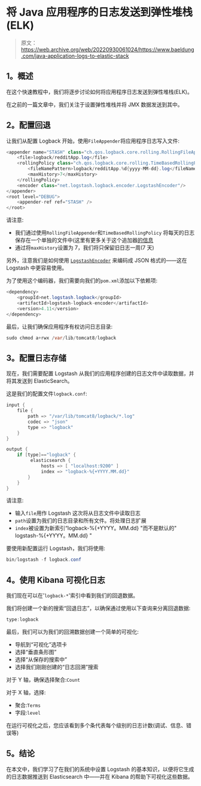 # 将 Java 应用程序的日志发送到弹性堆栈(ELK)

> 原文：<https://web.archive.org/web/20220930061024/https://www.baeldung.com/java-application-logs-to-elastic-stack>

## 1。概述

在这个快速教程中，我们将逐步讨论如何将应用程序日志发送到弹性堆栈(ELK)。

在之前的一篇文章中，我们关注于设置弹性堆栈并将 JMX 数据发送到其中。

## 2。配置回退

让我们从配置 Logback 开始，使用`FileAppender`将应用程序日志写入文件:

```java
<appender name="STASH" class="ch.qos.logback.core.rolling.RollingFileAppender">
    <file>logback/redditApp.log</file>
    <rollingPolicy class="ch.qos.logback.core.rolling.TimeBasedRollingPolicy">
        <fileNamePattern>logback/redditApp.%d{yyyy-MM-dd}.log</fileNamePattern>
        <maxHistory>7</maxHistory>
    </rollingPolicy>  
    <encoder class="net.logstash.logback.encoder.LogstashEncoder"/>
</appender>
<root level="DEBUG">
    <appender-ref ref="STASH" />        
</root>
```

请注意:

*   我们通过使用`RollingFileAppender`和`TimeBasedRollingPolicy` 将每天的日志保存在一个单独的文件中(这里有更多关于这个追加器[的信息](/web/20221205113211/http://www.baeldung.com/java-logging-rolling-file-appenders)
*   通过将`maxHistory`设置为 7，我们将只保留旧日志一周(7 天)

另外，注意我们是如何使用 [`LogstashEncoder`](https://web.archive.org/web/20221205113211/https://github.com/logstash/logstash-logback-encoder) 来编码成 JSON 格式的——这在 Logstash 中更容易使用。

为了使用这个编码器，我们需要向我们的`pom.xml`添加以下依赖项:

```java
<dependency> 
    <groupId>net.logstash.logback</groupId> 
    <artifactId>logstash-logback-encoder</artifactId> 
    <version>4.11</version> 
</dependency>
```

最后，让我们确保应用程序有权访问日志目录:

```java
sudo chmod a+rwx /var/lib/tomcat8/logback
```

## 3。配置日志存储

现在，我们需要配置 Logstash 从我们的应用程序创建的日志文件中读取数据，并将其发送到 ElasticSearch。

这是我们的配置文件`logback.conf`:

```java
input {
    file {
        path => "/var/lib/tomcat8/logback/*.log"
        codec => "json"
        type => "logback"
    }
}

output {
    if [type]=="logback" {
         elasticsearch {
             hosts => [ "localhost:9200" ]
             index => "logback-%{+YYYY.MM.dd}"
        }
    }
}
```

请注意:

*   输入`file`用作 Logstash 这次将从日志文件中读取日志
*   `path`设置为我们的日志目录和所有文件。将处理日志扩展
*   `index`被设置为新索引“logback-%{+YYYY。MM.dd} "而不是默认的" logstash-%{+YYYY。MM.dd} "

要使用新配置运行 Logstash，我们将使用:

```java
bin/logstash -f logback.conf
```

## 4。使用 Kibana 可视化日志

我们现在可以在'`logback-*`'索引中看到我们的回退数据。

我们将创建一个新的搜索“回退日志”，以确保通过使用以下查询来分离回退数据:

```java
type:logback
```

最后，我们可以为我们的回溯数据创建一个简单的可视化:

*   导航到“可视化”选项卡
*   选择“垂直条形图”
*   选择“从保存的搜索中”
*   选择我们刚刚创建的“日志回溯”搜索

对于 Y 轴，确保选择聚合:`Count`

对于 X 轴，选择:

*   聚合:`Terms`
*   字段:`level`

在运行可视化之后，您应该看到多个条代表每个级别的日志计数(调试、信息、错误等)

## 5。结论

在本文中，我们学习了在我们的系统中设置 Logstash 的基本知识，以便将它生成的日志数据推送到 Elasticsearch 中——并在 Kibana 的帮助下可视化这些数据。